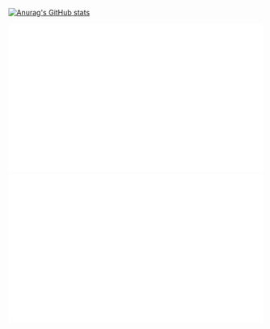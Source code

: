 [![Anurag's GitHub stats](https://github-readme-stats.vercel.app/api?username=saginawj&hide=stars&count_private=true&show_icons=true&theme=merko)](https://github.com/anuraghazra/github-readme-stats)

<!--not working correctly

[![Top Langs](https://github-readme-stats.vercel.app/api/top-langs/?username=saginawj&layout=compact&langs_count=10&theme=merko)](https://github.com/anuraghazra/github-readme-stats)

 -->
 
 ![](https://github.com/saginawj/github-stats/blob/master/generated/overview.svg)
 ![](https://github.com/saginawj/github-stats/blob/master/generated/languages.svg)
 
